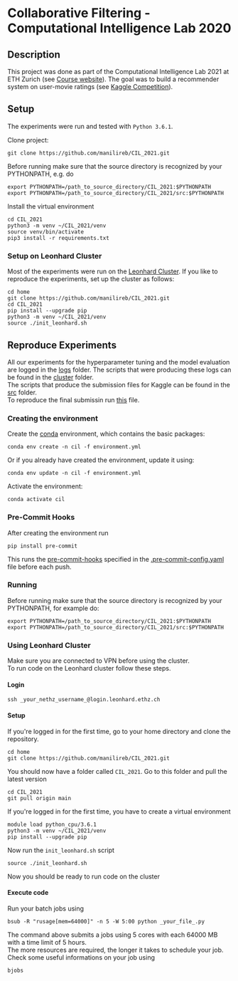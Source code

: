 # Collaborative Filtering - Computational Intelligence Lab 2020


## Description 
This project was done as part of the Computational Intelligence Lab 2021 at ETH Zurich (see [Course website](http://da.inf.ethz.ch/teaching/2021/CIL/)).  The goal was to build a recommender system on user-movie ratings (see [Kaggle Competition](https://www.kaggle.com/c/cil-collaborative-filtering-2021)).

## Setup
The experiments were run and tested with `Python 3.6.1`.  
  
Clone project: 
```
git clone https://github.com/manilireb/CIL_2021.git
```
Before running make sure that the source directory is recognized by your PYTHONPATH, e.g. do
```
export PYTHONPATH=/path_to_source_directory/CIL_2021:$PYTHONPATH
export PYTHONPATH=/path_to_source_directory/CIL_2021/src:$PYTHONPATH
```
Install the virtual environment

```
cd CIL_2021
python3 -m venv ~/CIL_2021/venv
source venv/bin/activate
pip3 install -r requirements.txt
```

### Setup on Leonhard Cluster

Most of the experiments were run on the [Leonhard Cluster](https://scicomp.ethz.ch/wiki/Leonhard). If you like to reproduce the experiments, set up the cluster as follows:
```
cd home
git clone https://github.com/manilireb/CIL_2021.git
cd CIL_2021
pip install --upgrade pip
python3 -m venv ~/CIL_2021/venv
source ./init_leonhard.sh 
```

## Reproduce Experiments
All our experiments for the hyperparameter tuning and the model evaluation are logged in the [logs](https://github.com/manilireb/CIL_2021/tree/main/logs) folder. The scripts that were producing these logs can be found in the [cluster](https://github.com/manilireb/CIL_2021/tree/main/cluster) folder.  
The scripts that produce the submission files for Kaggle can be found in the [src](https://github.com/manilireb/CIL_2021/tree/main/src) folder.  
To reproduce the final submissin run [this](https://github.com/manilireb/CIL_2021/blob/main/src/Ensemble/mlp_ridge_regressor_all.py) file.





### Creating the environment

Create the [conda](https://docs.conda.io/projects/conda/en/latest/user-guide/install/index.html) environment, which contains the basic packages:

```
conda env create -n cil -f environment.yml
```
Or if you already have created the environment, update it using:

```
conda env update -n cil -f environment.yml
```

Activate the environment:

```
conda activate cil
```


### Pre-Commit Hooks  

After creating the environment run  
```
pip install pre-commit 
```
This runs the [pre-commit-hooks](https://pre-commit.com/hooks.html) specified in the [.pre-commit-config.yaml](.pre-commit-config.yaml) file before each push.

### Running
Before running make sure that the source directory is recognized by your PYTHONPATH, for example do:
```
export PYTHONPATH=/path_to_source_directory/CIL_2021:$PYTHONPATH
export PYTHONPATH=/path_to_source_directory/CIL_2021/src:$PYTHONPATH
```
### Using Leonhard Cluster  
Make sure you are connected to VPN before using the cluster.  
To run code on the Leonhard cluster follow these steps.
#### Login
```
ssh _your_nethz_username_@login.leonhard.ethz.ch
```
#### Setup
If you're logged in for the first time, go to your home directory and clone the repository.
```
cd home
git clone https://github.com/manilireb/CIL_2021.git
```
You should now have a folder called `CIL_2021`. Go to this folder and pull the latest version 
```
cd CIL_2021
git pull origin main 
```
If you're logged in for the first time, you have to create a virtual environment 
```
module load python_cpu/3.6.1
python3 -m venv ~/CIL_2021/venv
pip install --upgrade pip
```
Now run the `init_leonhard.sh` script 
```
source ./init_leonhard.sh 
```
Now you should be ready to run code on the cluster
#### Execute code
Run your batch jobs using
```
bsub -R "rusage[mem=64000]" -n 5 -W 5:00 python _your_file_.py
```
The command above submits a jobs using 5 cores with each 64000 MB with a time limit of 5 hours.  
The more resources are required, the longer it takes to schedule your job.  
Check some useful informations on your job using 
```
bjobs
```

